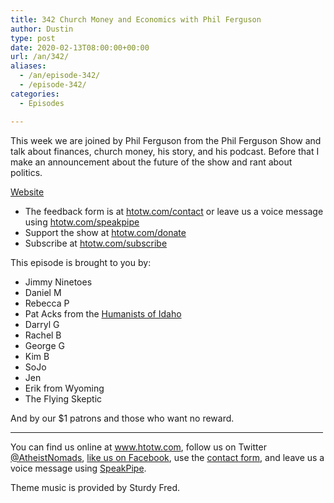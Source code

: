 ```yaml
---
title: 342 Church Money and Economics with Phil Ferguson
author: Dustin
type: post
date: 2020-02-13T08:00:00+00:00
url: /an/342/
aliases:
  - /an/episode-342/
  - /episode-342/
categories:
  - Episodes

---
```

<div id="buzzsprout-player-10552767"></div><script src="https://www.buzzsprout.com/1983601/10552767-342-church-money-and-economics-with-phil-ferguson.js?container_id=buzzsprout-player-10552767&player=small" type="text/javascript" charset="utf-8"></script>

This week we are joined by Phil Ferguson from the Phil Ferguson Show and talk about finances, church money, his story, and his podcast. Before that I make an announcement about the future of the show and rant about politics.

[Website][1]

<!--more-->

 * The feedback form is at [htotw.com/contact](https://htotw.com/contact) or leave us a voice message using <a href="https://htotw.com/speakpipe" target="_blank" rel="noopener noreferrer">htotw.com/speakpipe</a>
 * Support the show at <a href="https://htotw.com/donate" target="_blank" rel="noopener noreferrer">htotw.com/donate</a>
 * Subscribe at <a href="https://htotw.com/subscribe" target="_blank" rel="noopener noreferrer">htotw.com/subscribe</a>

This episode is brought to you by:

  * Jimmy Ninetoes
  * Daniel M
  * Rebecca P
  * Pat Acks from the <a href="https://www.humanistsofidaho.org" target="_blank" rel="noopener noreferrer">Humanists of Idaho</a>
  * Darryl G
  * Rachel B
  * George G
  * Kim B
  * SoJo
  * Jen
  * Erik from Wyoming
  * The Flying Skeptic

And by our $1 patrons and those who want no reward.

<hr width="500" />

You can find us online at <a href="https://www.htotw.com/" target="_blank" rel="noopener noreferrer">www.htotw.com</a>, follow us on Twitter <a href="https://htotw.com/twitter" target="_blank" rel="noopener noreferrer">@AtheistNomads</a>, <a href="https://htotw.com/facebook" target="_blank" rel="noopener noreferrer">like us on Facebook</a>, use the [contact form](https://htotw.com/contact), and leave us a voice message using <a href="https://htotw.com/speakpipe" target="_blank" rel="noopener noreferrer">SpeakPipe</a>.

Theme music is provided by Sturdy Fred.

 [1]: https://polarisfinancialplanning.com/the-phil-ferguson-show